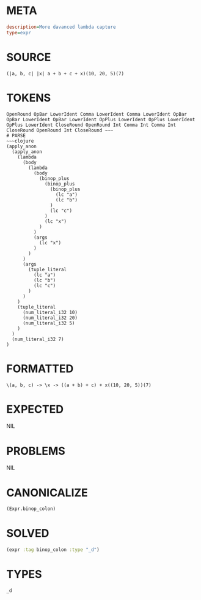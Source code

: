 # META
~~~ini
description=More davanced lambda capture
type=expr
~~~
# SOURCE
~~~roc
(|a, b, c| |x| a + b + c + x)(10, 20, 5)(7)
~~~
# TOKENS
~~~text
OpenRound OpBar LowerIdent Comma LowerIdent Comma LowerIdent OpBar OpBar LowerIdent OpBar LowerIdent OpPlus LowerIdent OpPlus LowerIdent OpPlus LowerIdent CloseRound OpenRound Int Comma Int Comma Int CloseRound OpenRound Int CloseRound ~~~
# PARSE
~~~clojure
(apply_anon
  (apply_anon
    (lambda
      (body
        (lambda
          (body
            (binop_plus
              (binop_plus
                (binop_plus
                  (lc "a")
                  (lc "b")
                )
                (lc "c")
              )
              (lc "x")
            )
          )
          (args
            (lc "x")
          )
        )
      )
      (args
        (tuple_literal
          (lc "a")
          (lc "b")
          (lc "c")
        )
      )
    )
    (tuple_literal
      (num_literal_i32 10)
      (num_literal_i32 20)
      (num_literal_i32 5)
    )
  )
  (num_literal_i32 7)
)
~~~
# FORMATTED
~~~roc
\(a, b, c) -> \x -> ((a + b) + c) + x((10, 20, 5))(7)
~~~
# EXPECTED
NIL
# PROBLEMS
NIL
# CANONICALIZE
~~~clojure
(Expr.binop_colon)
~~~
# SOLVED
~~~clojure
(expr :tag binop_colon :type "_d")
~~~
# TYPES
~~~roc
_d
~~~
